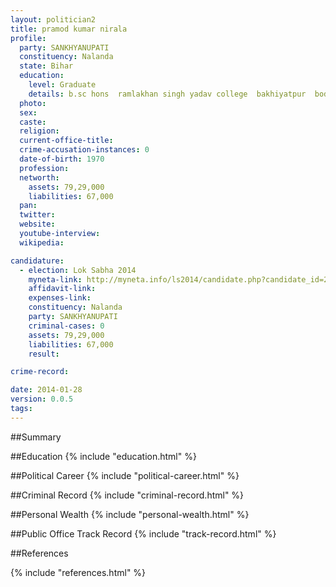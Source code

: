 ```yaml
---
layout: politician2
title: pramod kumar nirala
profile: 
  party: SANKHYANUPATI
  constituency: Nalanda
  state: Bihar
  education: 
    level: Graduate
    details: b.sc hons  ramlakhan singh yadav college  bakhiyatpur  bodhgaya
  photo: 
  sex: 
  caste: 
  religion: 
  current-office-title: 
  crime-accusation-instances: 0
  date-of-birth: 1970
  profession: 
  networth: 
    assets: 79,29,000
    liabilities: 67,000
  pan: 
  twitter: 
  website: 
  youtube-interview: 
  wikipedia: 

candidature: 
  - election: Lok Sabha 2014
    myneta-link: http://myneta.info/ls2014/candidate.php?candidate_id=2724
    affidavit-link: 
    expenses-link: 
    constituency: Nalanda 
    party: SANKHYANUPATI
    criminal-cases: 0
    assets: 79,29,000
    liabilities: 67,000
    result:  

crime-record: 

date: 2014-01-28
version: 0.0.5
tags: 
---
```

##Summary


##Education
{% include "education.html" %}


##Political Career
{% include "political-career.html" %}


##Criminal Record
{% include "criminal-record.html" %}


##Personal Wealth
{% include "personal-wealth.html" %}


##Public Office Track Record
{% include "track-record.html" %}


##References


{% include "references.html" %}